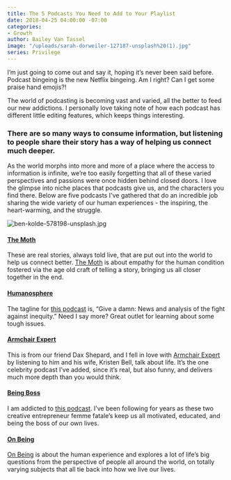 ```yaml
---
title: The 5 Podcasts You Need to Add to Your Playlist
date: 2018-04-25 04:00:00 -07:00
categories:
- Growth
author: Bailey Van Tassel
image: "/uploads/sarah-dorweiler-127187-unsplash%20(1).jpg"
series: Privilege
---
```


I’m just going to come out and say it, hoping it’s never been said before. Podcast bingeing is the new Netflix bingeing. Am I right? Can I get some praise hand emojis?!
 
The world of podcasting is becoming vast and varied, all the better to feed our new addictions. I personally love taking note of how each podcast has different little editing features, which keeps things interesting. 

### There are so many ways to consume information, but listening to people share their story has a way of helping us connect much deeper.
 
As the world morphs into more and more of a place where the access to information is infinite, we’re too easily forgetting that all of these varied perspectives and passions were once hidden behind closed doors. I love the glimpse into niche places that podcasts give us, and the characters you find there. Below are five podcasts I've gathered that do an incredible job sharing the wide variety of our human experiences - the inspiring, the heart-warming, and the struggle.

![ben-kolde-578198-unsplash.jpg](/uploads/ben-kolde-578198-unsplash.jpg)
 
#### [The Moth](https://itunes.apple.com/us/podcast/the-moth-podcast/id275699983?mt=2)

These are real stories, always told live, that are put out into the world to help us connect better. [The Moth](https://itunes.apple.com/us/podcast/the-moth-podcast/id275699983?mt=2) is about empathy for the human condition fostered via the age old craft of telling a story, bringing us all closer together in the end.  
 
#### [Humanosphere](https://itunes.apple.com/us/podcast/humanosphere-podcast/id661273938?mt=2)

The tagline for [this podcast](https://itunes.apple.com/us/podcast/humanosphere-podcast/id661273938?mt=2) is, “Give a damn: News and analysis of the fight against inequity.” Need I say more? Great outlet for learning about some tough issues.
 
#### [Armchair Expert](https://itunes.apple.com/us/podcast/armchair-expert-with-dax-shepard/id1345682353?mt=2)

This is from our friend Dax Shepard, and I fell in love with [Armchair Expert](https://itunes.apple.com/us/podcast/armchair-expert-with-dax-shepard/id1345682353?mt=2) by listening to him and his wife, Kristen Bell, talk about life. It’s the one celebrity podcast I’ve added, since it’s real, but also funny, and delivers much more depth than you would think.
 
#### [Being Boss](https://itunes.apple.com/us/podcast/being-boss-mindset-habits-tactics-lifestyle-for-creative/id956310359?mt=2)

I am addicted to [this podcast](https://itunes.apple.com/us/podcast/being-boss-mindset-habits-tactics-lifestyle-for-creative/id956310359?mt=2). I’ve been following for years as these two creative entrepreneur femme fatale’s keep us all motivated, educated, and being the boss of our own lives.
 
#### [On Being](https://itunes.apple.com/us/podcast/on-being-with-krista-tippett/id150892556?mt=2)

[On Being](https://itunes.apple.com/us/podcast/on-being-with-krista-tippett/id150892556?mt=2) is about the human experience and explores a lot of life’s big questions from the perspective of people all around the world, on totally varying subjects that all tie back into how we live our lives.